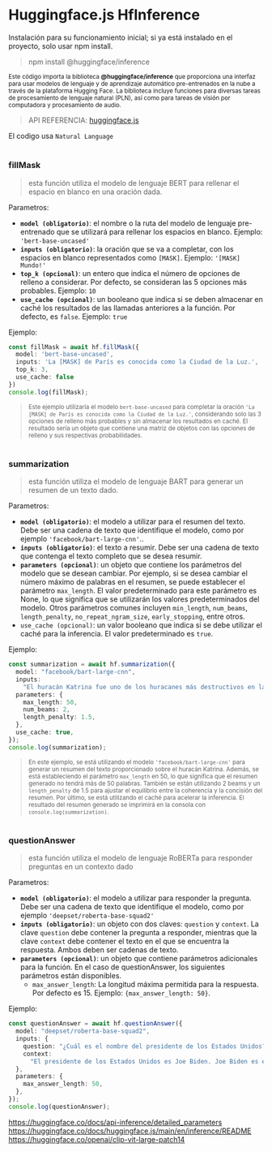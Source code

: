 # Huggingface.js HfInference

Instalación para su funcionamiento inicial; si ya está instalado en el proyecto, solo usar npm install.
> npm install @huggingface/inference

<sub>Este código importa la biblioteca **@huggingface/inference** que proporciona una interfaz para usar modelos de lenguaje y de aprendizaje automático pre-entrenados en la nube a través de la plataforma Hugging Face. La biblioteca incluye funciones para diversas tareas de procesamiento de lenguaje natural (PLN), así como para tareas de visión por computadora y procesamiento de audio.</sub>

> API REFERENCIA: [huggingface.js](https://huggingface.co/docs/huggingface.js/inference)

El codigo usa `Natural Language`

#

### **fillMask**

> esta función utiliza el modelo de lenguaje BERT para rellenar el espacio en blanco en una oración dada.

Parametros:
- **`model (obligatorio)`**: el nombre o la ruta del modelo de lenguaje pre-entrenado que se utilizará para rellenar los espacios en blanco. Ejemplo: `'bert-base-uncased'`
- **`inputs (obligatorio)`**: la oración que se va a completar, con los espacios en blanco representados como `[MASK]`. Ejemplo: `'[MASK] Mundo!'`
- **`top_k (opcional)`**: un entero que indica el número de opciones de relleno a considerar. Por defecto, se consideran las 5 opciones más probables. Ejemplo: `10`
- **`use_cache (opcional)`**: un booleano que indica si se deben almacenar en caché los resultados de las llamadas anteriores a la función. Por defecto, es `false`. Ejemplo: `true`

Ejemplo:
```typescript
const fillMask = await hf.fillMask({
  model: 'bert-base-uncased',
  inputs: 'La [MASK] de París es conocida como la Ciudad de la Luz.',
  top_k: 3,
  use_cache: false
})
console.log(fillMask);
```
> <sub>Este ejemplo utilizaría el modelo `bert-base-uncased` para completar la oración `'La [MASK] de París es conocida como la Ciudad de la Luz.'`, considerando solo las 3 opciones de relleno más probables y sin almacenar los resultados en caché. El resultado sería un objeto que contiene una matriz de objetos con las opciones de relleno y sus respectivas probabilidades.</sub>

#

### **summarization**

> esta función utiliza el modelo de lenguaje BART para generar un resumen de un texto dado.

Parametros:
- **`model (obligatorio)`**: el modelo a utilizar para el resumen del texto. Debe ser una cadena de texto que identifique el modelo, como por ejemplo `'facebook/bart-large-cnn'`..
- **`inputs (obligatorio)`**: el texto a resumir. Debe ser una cadena de texto que contenga el texto completo que se desea resumir.
- **`parameters (opcional)`**: un objeto que contiene los parámetros del modelo que se desean cambiar. Por ejemplo, si se desea cambiar el número máximo de palabras en el resumen, se puede establecer el parámetro `max_length`. El valor predeterminado para este parámetro es None, lo que significa que se utilizarán los valores predeterminados del modelo. Otros parámetros comunes incluyen `min_length`, `num_beams`, `length_penalty`, `no_repeat_ngram_size`, `early_stopping`, entre otros.
- `use_cache (opcional)`: un valor booleano que indica si se debe utilizar el caché para la inferencia. El valor predeterminado es `true`.

Ejemplo:
```typescript
const summarization = await hf.summarization({
  model: "facebook/bart-large-cnn",
  inputs:
    "El huracán Katrina fue uno de los huracanes más destructivos en la historia de los Estados Unidos, causando daños catastróficos en Luisiana y Misisipi en 2005. Las inundaciones resultantes y los fuertes vientos causaron daños en la infraestructura, incluidas las carreteras y los puentes. También causó daños en los sistemas de energía eléctrica y de agua, y dejó a millones de personas sin hogar.",
  parameters: {
    max_length: 50,
    num_beams: 2,
    length_penalty: 1.5,
  },
  use_cache: true,
});
console.log(summarization);
```
> <sub>En este ejemplo, se está utilizando el modelo `'facebook/bart-large-cnn'` para generar un resumen del texto proporcionado sobre el huracán Katrina. Además, se está estableciendo el parámetro `max_length` en 50, lo que significa que el resumen generado no tendrá más de 50 palabras. También se están utilizando 2 beams y un `length_penalty` de 1.5 para ajustar el equilibrio entre la coherencia y la concisión del resumen. Por último, se está utilizando el caché para acelerar la inferencia. El resultado del resumen generado se imprimirá en la consola con `console.log(summarization)`.</sub>

#

### **questionAnswer**

> esta función utiliza el modelo de lenguaje RoBERTa para responder preguntas en un contexto dado

Parametros:
- **`model (obligatorio)`**: el modelo a utilizar para responder la pregunta. Debe ser una cadena de texto que identifique el modelo, como por ejemplo `'deepset/roberta-base-squad2'`
- **`inputs (obligatorio)`**: un objeto con dos claves: `question` y `context`. La clave `question` debe contener la pregunta a responder, mientras que la clave `context` debe contener el texto en el que se encuentra la respuesta. Ambos deben ser cadenas de texto.
- **`parameters (opcional)`**: un objeto que contiene parámetros adicionales para la función. En el caso de questionAnswer, los siguientes parámetros están disponibles.
  - `max_answer_length`: La longitud máxima permitida para la respuesta. Por defecto es 15. Ejemplo: `{max_answer_length: 50}`.

Ejemplo:
```typescript
const questionAnswer = await hf.questionAnswer({
  model: "deepset/roberta-base-squad2",
  inputs: {
    question: "¿Cuál es el nombre del presidente de los Estados Unidos?",
    context:
      "El presidente de los Estados Unidos es Joe Biden. Joe Biden es el 46º presidente de los Estados Unidos.",
  },
  parameters: {
    max_answer_length: 50,
  },
});
console.log(questionAnswer);
```

https://huggingface.co/docs/api-inference/detailed_parameters
https://huggingface.co/docs/huggingface.js/main/en/inference/README
https://huggingface.co/openai/clip-vit-large-patch14
